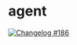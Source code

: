 # agent

[![Changelog #186](https://img.shields.io/badge/changelog-%23186-lightgrey.svg)](https://changelog.com/186)
